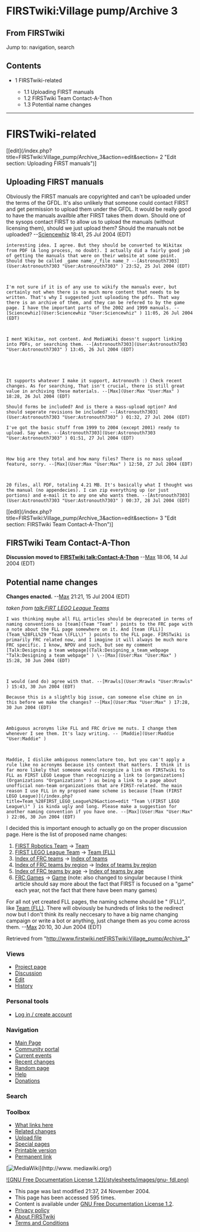 # FIRSTwiki:Village pump/Archive 3

## From FIRSTwiki

Jump to: navigation, search

## Contents

- 1 FIRSTwiki-related

  - 1.1 Uploading FIRST manuals
  - 1.2 FIRSTwiki Team Contact-A-Thon
  - 1.3 Potential name changes

--------------------------------------------------------------------------------

# FIRSTwiki-related

[[edit](/index.php?title=FIRSTwiki:Village_pump/Archive_3&action=edit&section=
2 "Edit section: Uploading FIRST manuals")]

## Uploading FIRST manuals

Obviously the FIRST manuals are copyrighted and can't be uploaded under the terms of the GFDL. It's also unlikely that someone could contact FIRST and get permission to upload them under the GFDL. It would be really good to have the manuals availble after FIRST takes them down. Should one of the sysops contact FIRST to allow us to upload the manuals (without licensing them), should we just upload them? Should the manuals not be uploaded? --[Sciencewhiz](User:Sciencewhiz "User:Sciencewhiz") 18:41, 25 Jul 2004 (EDT)

```
interesting idea. I agree. But they should be converted to Wikitax from PDF (A long process, no doubt). I actually did a fairly good job of getting the manuals that were on their website at some point. Should they be called _game name_/_file name_? --[Astronouth7303](User:Astronouth7303 "User:Astronouth7303" ) 23:52, 25 Jul 2004 (EDT) 



I'm not sure if it is of any use to wikify the manuals ever, but certainly not when there is so much more content that needs to be written. That's why I suggested just uploading the pdfs. That way there is an archive of them, and they can be refered to by the game page. I have the important parts of the 2002 and 1999 manuals. --[Sciencewhiz](User:Sciencewhiz "User:Sciencewhiz" ) 11:05, 26 Jul 2004 (EDT) 



I ment Wikitax, not content. And MediaWiki doesn't support linking into PDFs, or searching them. --[Astronouth7303](User:Astronouth7303 "User:Astronouth7303" ) 13:45, 26 Jul 2004 (EDT) 





It supports whatever I make it support, Astronouth :) Check recent changes. As for searching, That isn't crucial, there is still great value in archiving these materials. --[Max](User:Max "User:Max" ) 18:28, 26 Jul 2004 (EDT) 

Should forms be included? And is there a mass-upload option? And should seperate revisions be included? --[Astronouth7303](User:Astronouth7303 "User:Astronouth7303" ) 01:32, 27 Jul 2004 (EDT) 

I've got the basic stuff from 1999 to 2004 (except 2001) ready to upload. Say when. --[Astronouth7303](User:Astronouth7303 "User:Astronouth7303" ) 01:51, 27 Jul 2004 (EDT) 



How big are they total and how many files? There is no mass upload feature, sorry. --[Max](User:Max "User:Max" ) 12:50, 27 Jul 2004 (EDT) 



20 files, all PDF, totaling 4.21 MB. It's basically what I thought was the manual (no appendecies). I can zip everything up (or just portions) and e-mail it to any one who wants them. --[Astronouth7303](User:Astronouth7303 "User:Astronouth7303" ) 00:37, 28 Jul 2004 (EDT) 
```

[[edit](/index.php?title=FIRSTwiki:Village_pump/Archive_3&action=edit&section=
3 "Edit section: FIRSTwiki Team Contact-A-Thon")]

## FIRSTwiki Team Contact-A-Thon

**Discussion moved to [FIRSTwiki talk:Contact-A-Thon](FIRSTwiki_talk:Contact-A-Thon "FIRSTwiki talk:Contact-A-Thon")** --[Max](User:Max "User:Max") 18:06, 14 Jul 2004 (EDT)

## Potential name changes

**Changes enacted.** --[Max](User:Max "User:Max") 21:21, 15 Jul 2004 (EDT)

_taken from [talk:FIRT LEGO League Teams](/index.php?title=Talk:FIRT_LEGO_League_Teams&action=edit "Talk:FIRT
LEGO League Teams")_

```
I was thinking maybe all FLL articles should be deprecated in terms of naming conventions so [team](Team "Team" ) points to the FRC page with a note about the FLL page somewhere on it. And [team (FLL)](Team_%28FLL%29 "Team \(FLL\)" ) points to the FLL page. FIRSTwiki is primarily FRC related now, and I imagine it will always be much more FRC specific. I know, NPOV and such, but see my comment [Talk:Designing a team webpage](Talk:Designing_a_team_webpage "Talk:Designing a team webpage" ) \--[Max](User:Max "User:Max" ) 15:28, 30 Jun 2004 (EDT) 



I would (and do) agree with that. --[Mrawls](User:Mrawls "User:Mrawls" ) 15:43, 30 Jun 2004 (EDT) 

Because this is a slightly big issue, can someone else chime on in this before we make the changes? --[Max](User:Max "User:Max" ) 17:28, 30 Jun 2004 (EDT) 



Ambiguous acronyms like FLL and FRC drive me nuts. I change them whenever I see them. It's lazy writing. -- [Maddie](User:Maddie "User:Maddie" )



Maddie, I dislike ambiguous nomenclature too, but you can't apply a rule like no acronyms because its context that matters. I think it is far more likely that someone would recognize a link on FIRSTwiki to FLL as FIRST LEGO League than recognizing a link to [organizations](Organizations "Organizations" ) as being a link to a page about unofficial non-team organizations that are FIRST-related. The main reason I use FLL in my propsed name scheme is because [Team (FIRST LEGO League)](/index.php?title=Team_%28FIRST_LEGO_League%29&action=edit "Team \(FIRST LEGO League\)" ) is kinda ugly and long. Please make a suggestion for another naming convention if you have one. --[Max](User:Max "User:Max" ) 22:06, 30 Jun 2004 (EDT) 
```

I decided this is important enough to actually go on the proper discussion page. Here is the list of proposed name changes:

1. [FIRST Robotics Team](FIRST_Robotics_Team "FIRST Robotics Team") -> [Team](Team "Team")
2. [FIRST LEGO League Team](FIRST_LEGO_League_Team "FIRST LEGO League Team") -> [Team (FLL)](Team_%28FLL%29 "Team \(FLL\)")
3. [Index of FRC teams](Index_of_FRC_teams "Index of FRC teams") -> [Index of teams](Index_of_teams "Index of teams")
4. [Index of FRC teams by region](Index_of_FRC_teams_by_region "Index of FRC teams by region") -> [Index of teams by region](Index_of_teams_by_region "Index of teams by region")
5. [Index of FRC teams by age](Index_of_FRC_teams_by_age "Index of FRC teams by age") -> [Index of teams by age](Index_of_teams_by_age "Index of teams by age")
6. [FRC Games](FRC_Games "FRC Games") -> [Game](Game "Game") (note: also changed to singular because I think article should say more about the fact that FIRST is focused on a "game" each year, not the fact that there have been many games)

For all not yet created FLL pages, the naming scheme should be "<FRC name> (FLL)", like [Team (FLL)](Team_%28FLL%29 "Team \(FLL\)"). There will obviously be hundreds of links to the redirect now but I don't think its really neccesary to have a big name changing campaign or write a bot or anything, just change them as you come across them. --[Max](User:Max "User:Max") 20:10, 30 Jun 2004 (EDT)

Retrieved from "<http://www.firstwiki.netFIRSTwiki:Village_pump/Archive_3>"

### Views

- [Project page](FIRSTwiki:Village_pump/Archive_3)
- [Discussion](/index.php?title=FIRSTwiki_talk:Village_pump/Archive_3&action=edit)
- [Edit](/index.php?title=FIRSTwiki:Village_pump/Archive_3&action=edit)
- [History](/index.php?title=FIRSTwiki:Village_pump/Archive_3&action=history)

### Personal tools

- [Log in / create account](/index.php?title=Special:Userlogin&returnto=FIRSTwiki:Village_pump/Archive_3)

[](Main_Page "Main Page")

### Navigation

- [Main Page](Main_Page)
- [Community portal](FIRSTwiki:Community_portal)
- [Current events](Current_events)
- [Recent changes](Special:Recentchanges)
- [Random page](Special:Random)
- [Help](Help:Contents)
- [Donations](FIRSTwiki:Site_support)

### Search

### Toolbox

- [What links here](Special:Whatlinkshere/FIRSTwiki:Village_pump/Archive_3)
- [Related changes](Special:Recentchangeslinked/FIRSTwiki:Village_pump/Archive_3)
- [Upload file](Special:Upload)
- [Special pages](Special:Specialpages)
- [Printable version](/index.php?title=FIRSTwiki:Village_pump/Archive_3&printable=yes)
- [Permanent link](/index.php?title=FIRSTwiki:Village_pump/Archive_3&oldid=39935)

[![MediaWiki](/skins/common/images/poweredby_mediawiki_88x31.png)](http://www.
mediawiki.org/)

[![GNU Free Documentation License 1.2](/stylesheets/images/gnu-
fdl.png)](http://www.gnu.org/copyleft/fdl.html)

- This page was last modified 21:37, 24 November 2004.
- This page has been accessed 595 times.
- Content is available under [GNU Free Documentation License 1.2](http://www.gnu.org/copyleft/fdl.html "http://www.gnu.org/copyleft/fdl.html").
- [Privacy policy](FIRSTwiki:Privacy_policy "FIRSTwiki:Privacy policy")
- [About FIRSTwiki](FIRSTwiki:About "FIRSTwiki:About")
- [Terms and Conditions](FIRSTwiki:Terms_and_conditions "FIRSTwiki:Terms and conditions")
